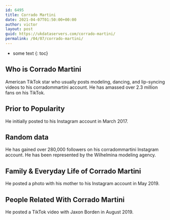 ```yaml
---
id: 6495
title: Corrado Martini
date: 2021-04-07T01:50:00+00:00
author: victor
layout: post
guid: https://ukdataservers.com/corrado-martini/
permalink: /04/07/corrado-martini/
---
```


* some text
{: toc}


## Who is Corrado Martini



American TikTok star who usually posts modeling, dancing, and lip-syncing videos to his corradommartini account. He has amassed over 2.3 million fans on his TikTok. 

                
                
                
## Prior to Popularity



He initially posted to his Instagram account in March 2017. 

                
                
                
## Random data



He has gained over 280,000 followers on his corradommartini Instagram account. He has been represented by the Wilhelmina modeling agency. 

                
                
                
## Family & Everyday Life of Corrado Martini



He posted a photo with his mother to his Instagram account in May 2019. 

                
                
                
## People Related With Corrado Martini



He posted a TikTok video with Jaxon Borden in August 2019. 

                
              
            
          
          
          
